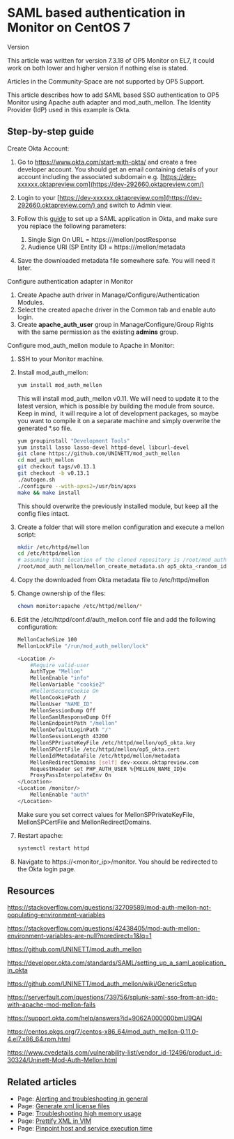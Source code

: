 # SAML based authentication in Monitor on CentOS 7

Version

This article was written for version 7.3.18 of OP5 Monitor on EL7, it could work on both lower and higher version if nothing else is stated.

Articles in the Community-Space are not supported by OP5 Support.

This article describes how to add SAML based SSO authentication to OP5 Monitor using Apache auth adapter and mod\_auth\_mellon. The Identity Provider (IdP) used in this example is Okta. 

## Step-by-step guide

Create Okta Account:

1.  Go to <https://www.okta.com/start-with-okta/> and create a free developer account. You should get an email containing details of your account including the associated subdomain e.g. [https://dev-xxxxxx.oktapreview.com](https://dev-292660.oktapreview.com/)
2.  Login to your [https://dev-xxxxxx.oktapreview.com](https://dev-292660.oktapreview.com/) and switch to Admin view.
3.  Follow this [guide](https://developer.okta.com/standards/SAML/setting_up_a_saml_application_in_okta) to set up a SAML application in Okta, and make sure you replace the following parameters:
    1.  Single Sign On URL = https:///mellon/postResponse
    2.  Audience URI (SP Entity ID) = https:///mellon/metadata

4.  Save the downloaded metadata file somewhere safe. You will need it later.

Configure authentication adapter in Monitor

1.  Create Apache auth driver in Manage/Configure/Authentication Modules.
2.  Select the created apache driver in the Common tab and enable auto login.
3.  Create **apache\_auth\_user** group in Manage/Configure/Group Rights with the same permission as the existing **admins** group.

Configure mod\_auth\_mellon module to Apache in Monitor:

1.  SSH to your Monitor machine.
2.  Install mod\_auth\_mellon: 

    ``` {.bash data-syntaxhighlighter-params="brush: bash; gutter: false; theme: Confluence" data-theme="Confluence" style="brush: bash; gutter: false; theme: Confluence"}
    yum install mod_auth_mellon
    ```

    This will install mod\_auth\_mellon v0.11. We will need to update it to the latest version, which is possible by building the module from source. Keep in mind,  it will require a lot of development packages, so maybe you want to compile it on a separate machine and simply overwrite the generated \*.so file.

    ``` {.bash data-syntaxhighlighter-params="brush: bash; gutter: false; theme: Confluence" data-theme="Confluence" style="brush: bash; gutter: false; theme: Confluence"}
    yum groupinstall "Development Tools"
    yum install lasso lasso-devel httpd-devel libcurl-devel
    git clone https://github.com/UNINETT/mod_auth_mellon
    cd mod_auth_mellon
    git checkout tags/v0.13.1
    git checkout -b v0.13.1
    ./autogen.sh
    ./configure --with-apxs2=/usr/bin/apxs
    make && make install
    ```

    This should overwrite the previously installed module, but keep all the config files intact.

3.  Create a folder that will store mellon configuration and execute a mellon script:

    ``` {.bash data-syntaxhighlighter-params="brush: bash; gutter: false; theme: Confluence" data-theme="Confluence" style="brush: bash; gutter: false; theme: Confluence"}
    mkdir /etc/httpd/mellon
    cd /etc/httpd/mellon
    # assuming that location of the cloned repository is /root/mod_auth_mellon
    /root/mod_auth_mellon/mellon_create_metadata.sh op5_okta_<random_id> https://<monitor_ip>/mellon
    ```

4.  Copy the downloaded from Okta metadata file to /etc/httpd/mellon
5.  Change ownership of the files:

    ``` {.bash data-syntaxhighlighter-params="brush: bash; gutter: false; theme: Confluence" data-theme="Confluence" style="brush: bash; gutter: false; theme: Confluence"}
    chown monitor:apache /etc/httpd/mellon/*
    ```

6.  Edit the /etc/httpd/conf.d/auth\_mellon.conf file and add the following configuration:

    ``` {.bash data-syntaxhighlighter-params="brush: bash; gutter: false; theme: Confluence" data-theme="Confluence" style="brush: bash; gutter: false; theme: Confluence"}
    MellonCacheSize 100
    MellonLockFile "/run/mod_auth_mellon/lock"

    <Location />
        #Require valid-user
        AuthType "Mellon"
        MellonEnable "info"
        MellonVariable "cookie2"
        #MellonSecureCookie On
        MellonCookiePath /
        MellonUser "NAME_ID"
        MellonSessionDump Off
        MellonSamlResponseDump Off
        MellonEndpointPath "/mellon"
        MellonDefaultLoginPath "/"
        MellonSessionLength 43200
        MellonSPPrivateKeyFile /etc/httpd/mellon/op5_okta.key
        MellonSPCertFile /etc/httpd/mellon/op5_okta.cert
        MellonIdPMetadataFile /etc/httpd/mellon/metadata
        MellonRedirectDomains [self] dev-xxxxx.oktapreview.com
        RequestHeader set PHP_AUTH_USER %{MELLON_NAME_ID}e
        ProxyPassInterpolateEnv On
    </Location>
    <Location /monitor/>
        MellonEnable "auth"
    </Location>
    ```

    Make sure you set correct values for MellonSPPrivateKeyFile, MellonSPCertFile and MellonRedirectDomains.

7.  Restart apache:

    ``` {.bash data-syntaxhighlighter-params="brush: bash; gutter: false; theme: Confluence" data-theme="Confluence" style="brush: bash; gutter: false; theme: Confluence"}
    systemctl restart httpd
    ```

8.  Navigate to https://\<monitor\_ip\>/monitor. You should be redirected to the Okta login page.

## Resources

<https://stackoverflow.com/questions/32709589/mod-auth-mellon-not-populating-environment-variables>

<https://stackoverflow.com/questions/42438405/mod-auth-mellon-environment-variables-are-null?noredirect=1&lq=1>

<https://github.com/UNINETT/mod_auth_mellon>

<https://developer.okta.com/standards/SAML/setting_up_a_saml_application_in_okta>

<https://github.com/UNINETT/mod_auth_mellon/wiki/GenericSetup>

<https://serverfault.com/questions/739756/splunk-saml-sso-from-an-idp-with-apache-mod-mellon-fails>

<https://support.okta.com/help/answers?id=9062A000000bmU9QAI>

<https://centos.pkgs.org/7/centos-x86_64/mod_auth_mellon-0.11.0-4.el7.x86_64.rpm.html>

<https://www.cvedetails.com/vulnerability-list/vendor_id-12496/product_id-30324/Uninett-Mod-Auth-Mellon.html>

## Related articles

-   Page:
    [Alerting and troubleshooting in general](/display/SUPPORT/Alerting+and+troubleshooting+in+general)
-   Page:
    [Generate xml license files](/display/SUPPORT/Generate+xml+license+files)
-   Page:
    [Troubleshooting high memory usage](/display/SUPPORT/Troubleshooting+high+memory+usage)
-   Page:
    [Prettify XML in VIM](/display/SUPPORT/Prettify+XML+in+VIM)
-   Page:
    [Pinpoint host and service execution time](/display/SUPPORT/Pinpoint+host+and+service+execution+time)



